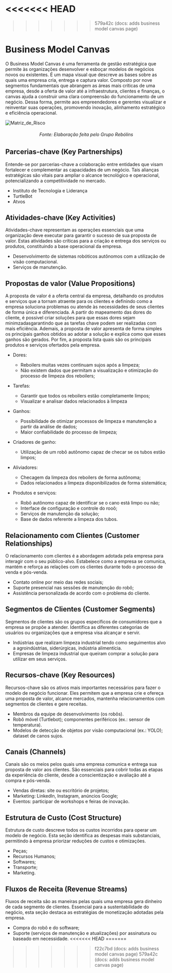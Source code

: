 <<<<<<< HEAD
=======



>>>>>>> 579a42c (docs: adds business model canvas page)
# Business Model Canvas

O Business Model Canvas é uma ferramenta de gestão estratégica que permite às organizações desenvolver e esboçar modelos de negócios novos ou existentes. É um mapa visual que descreve as bases sobre as quais uma empresa cria, entrega e captura valor. Composto por nove segmentos fundamentais que abrangem as áreas mais críticas de uma empresa, desde a oferta de valor até a infraestrutura, clientes e finanças, o canvas ajuda a construir uma clara compreensão do funcionamento de um negócio. Dessa forma, permite aos empreendedores e gerentes visualizar e reinventar suas operações, promovendo inovação, alinhamento estratégico e eficiência operacional.

![Matriz_de_Risco](/img/business-model-canvas.png)
<h6 align="center"> Fonte: Elaboração feita pelo Grupo Rebólins </h6>


## Parcerias-chave (Key Partnerships)
Entende-se por parcerias-chave a colaboração entre entidades que visam fortalecer e complementar as capacidades de um negócio. Tais alianças estratégicas são vitais para ampliar o alcance tecnológico e operacional, potencializando a competitividade no mercado.

- Instituto de Tecnologia e Liderança
- TurtleBot
- Atvos

## Atividades-chave (Key Activities)
Atividades-chave representam as operações essenciais que uma organização deve executar para garantir o sucesso de sua proposta de valor. Estas atividades são críticas para a criação e entrega dos serviços ou produtos, constituindo a base operacional da empresa.

- Desenvolvimento de sistemas robóticos autônomos com a utilização de visão computacional.
- Serviços de manutenção.

## Propostas de valor (Value Propositions)
A proposta de valor é a oferta central da empresa, detalhando os produtos e serviços que a tornam atraente para os clientes e definindo como a empresa soluciona problemas ou atende às necessidades de seus clientes de forma única e diferenciada. A partir do mapeamento das dores do cliente, é possivel criar soluções para que essas dores sejam minimzadasgarantindo que as tarefas chave podem ser realizadas com mais eficiência. Ademais, a proposta de valor apresenta de forma simples os principais ganhos obtidos ao adotar a solução e explica como que esses ganhos são gerados. Por fim, a proposta lista quais são os principais produtos e serviços ofertados pela empresa.

- Dores:
    - Reboilers muitas vezes continuam sujos após a limpeza;
    - Não existem dados que permitam a visualização e otimização do processo de limpeza dos reboilers;

- Tarefas:
    - Garantir que todos os reboilers estão completamente limpos;
    - Visualizar e analisar dados relacionados à limpeza

- Ganhos:
    - Possibilidade de otimizar processos de limpeza e manutenção a partir da análise de dados;
    - Maior confiabilidade do processo de limpeza;

- Criadores de ganho:
    - Utilização de um robô autônomo capaz de checar se os tubos estão limpos;

- Aliviadores:
    - Checagem da limpeza dos reboilers de forma autônoma;
    - Dados relacionados a limpeza disponibilizados de forma sistemática;

- Produtos e serviços:
    - Robô autônomo capaz de identificar se o cano está limpo ou não;
    - Interface de configuração e controle do rooô;
    - Serviços de manutenção da solução;
    - Base de dados referente a limpeza dos tubos.

## Relacionamento com Clientes (Customer Relationships)
O relacionamento com clientes é a abordagem adotada pela empresa para interagir com o seu público-alvo. Estabelece como a empresa se comunica, mantém e reforça as relações com os clientes durante todo o processo de venda e pós-venda.

- Contato online por meio das redes sociais;
- Suporte presencial nas sessões de manutenção do robô;
- Assistência personalizada de acordo com o problema do cliente.

## Segmentos de Clientes (Customer Segments)
Segmentos de clientes são os grupos específicos de consumidores que a empresa se propõe a atender. Identifica as diferentes categorias de usuários ou organizações que a empresa visa alcançar e servir.

- Indústrias que realizam limpeza industrial tendo como seguimentos alvo a agroindústrias, siderúrgicas, indústria alimentícia.
- Empresas de limpeza industrial que queiram comprar a solução para utilizar em seus serviços.

## Recursos-chave (Key Resources)
Recursos-chave são os ativos mais importantes necessários para fazer o modelo de negócio funcionar. Eles permitem que a empresa crie e ofereça uma proposta de valor, alcance mercados, mantenha relacionamentos com segmentos de clientes e gere receitas.

- Membros da equipe de desenvolvimento (os robôs).
- Robô móvel (Turtlebot); componentes periféricos (ex.: sensor de temperatura).
- Modelos de detecção de objetos por visão computacional (ex.: YOLO); dataset de canos sujos.

## Canais (Channels)
Canais são os meios pelos quais uma empresa comunica e entrega sua proposta de valor aos clientes. São essenciais para cobrir todas as etapas da experiência do cliente, desde a conscientização e avaliação até a compra e pós-venda.

- Vendas diretas: site ou escritório de projetos;
- Marketing: LinkedIn, Instagram, anúncios Google;
- Eventos: participar de workshops e feiras de inovação.

## Estrutura de Custo (Cost Structure)
Estrutura de custo descreve todos os custos incorridos para operar um modelo de negócio. Esta seção identifica as despesas mais substanciais, permitindo à empresa priorizar reduções de custos e otimizações.

- Peças;
- Recursos Humanos;
- Softwares;
- Transporte;
- Marketing.

## Fluxos de Receita (Revenue Streams)
Fluxos de receita são as maneiras pelas quais uma empresa gera dinheiro de cada segmento de clientes. Essencial para a sustentabilidade do negócio, esta seção destaca as estratégias de monetização adotadas pela empresa.

- Compra do robô e do software;
- Suporte (serviços de manutenção e atualizações) por assinatura ou baseado em necessidade.
<<<<<<< HEAD
=======
>>>>>>> f22c7bd (docs: adds business model canvas page)
>>>>>>> 579a42c (docs: adds business model canvas page)
